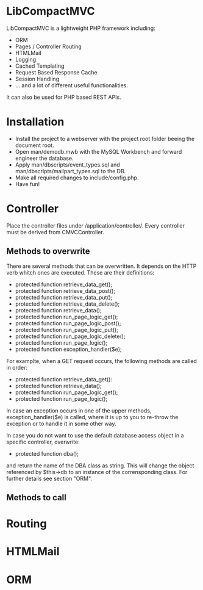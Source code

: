 LibCompactMVC
=============

LibCompactMVC is a lightweight PHP framework including:

- ORM
- Pages / Controller Routing
- HTMLMail
- Logging
- Cached Templating
- Request Based Response Cache
- Session Handling
- ... and a lot of different useful functionalities.

It can also be used for PHP based REST APIs.

Installation
============

- Install the project to a webserver with the project root folder beeing the
  document root.
- Open man/demodb.mwb with the MySQL Workbench and forward engineer the
  database.
- Apply man/dbscripts/event_types.sql and man/dbscripts/mailpart_types.sql to
  the DB.
- Make all required changes to include/config.php.
- Have fun!


Controller
==========

Place the controller files under /application/controller/. Every controller
must be derived from CMVCController.

Methods to overwrite
--------------------

There are several methods that can be overwritten. It depends on the HTTP verb
whitch ones are executed. These are their definitions:

- protected function retrieve_data_get();
- protected function retrieve_data_post();
- protected function retrieve_data_put();
- protected function retrieve_data_delete();
- protected function retrieve_data();
- protected function run_page_logic_get();
- protected function run_page_logic_post();
- protected function run_page_logic_put();
- protected function run_page_logic_delete();
- protected function run_page_logic();
- protected function exception_handler($e);

For examplte, when a GET request occurs, the following methods are called in
order:

- protected function retrieve_data_get():
- protected function retrieve_data();
- protected function run_page_logic_get();
- protected function run_page_logic();

In case an exception occurs in one of the upper methods, exception_handler($e)
is called, where it is up to you to re-throw the exception or to handle it in
some other way.

In case you do not want to use the default database access object in a specific
controller, overwrite:

- protected function dba();

and return the name of the DBA class as string. This will change the object
referenced by $this->db to an instance of the corrensponding class.
For further details see section "ORM".

Methods to call
---------------







Routing
=======




HTMLMail
========




ORM
===






